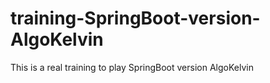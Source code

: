 # training-SpringBoot-version-AlgoKelvin
This is a real training to play SpringBoot version AlgoKelvin
